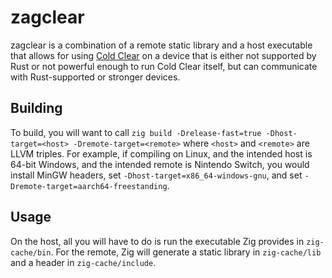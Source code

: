 # zagclear

zagclear is a combination of a remote static library and a host executable that
allows for using [Cold Clear](https://github.com/MinusKelvin/cold-clear) on a
device that is either not supported by Rust or not powerful enough to run Cold
Clear itself, but can communicate with Rust-supported or stronger devices.

## Building

To build, you will want to call
`zig build -Drelease-fast=true -Dhost-target=<host> -Dremote-target=<remote>`
where `<host>` and `<remote>` are LLVM triples. For example, if compiling on
Linux, and the intended host is 64-bit Windows, and the intended remote is
Nintendo Switch, you would install MinGW headers, set
`-Dhost-target=x86_64-windows-gnu`, and set
`-Dremote-target=aarch64-freestanding`.

## Usage

On the host, all you will have to do is run the executable Zig provides in
`zig-cache/bin`. For the remote, Zig will generate a static library in
`zig-cache/lib` and a header in `zig-cache/include`.